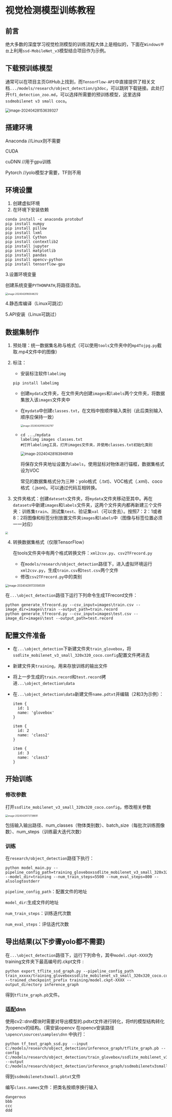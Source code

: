 # 视觉检测模型训练教程

## 前言

绝大多数的深度学习视觉检测模型的训练流程大体上是相似的，下面在`Windows平台`上利用`ssd-MobileNet_v3`模型结合项目作为示例。

## 下载预训练模型

通常可以在项目主页GitHub上找到，而`TensorFlow-API`中直接提供了相关文档`.../models/research/object_detection/g3doc`，可以跳转下载链接。此处打开`tf1_detection_zoo.md`，可以选择所需要的预训练模型，这里选择`ssdmobilenet v3 small coco`。

<img src="typora-user-images\image-20240428153639327.png" alt="image-20240428153639327" style="zoom:80%;" />

## 搭建环境

Anaconda //Linux则不需要

CUDA

cuDNN  //用于gpu训练

Pytorch //yolo模型才需要，TF则不用

## 环境设置

1. 创建虚拟环境
2. 在环境下安装依赖

```
conda install -c anaconda protobuf
pip install numpy
pip install pillow
pip install lxml
pip install Cython
pip install contextlib2
pip install jupyter
pip install matplotlib
pip install pandas
pip install opencv-python
pip install tensorflow-gpu
```

3.设置环境变量

创建系统变量`PYTHONPATH`,将路径添加。

<img src="typora-user-images\image-20240428160046212.png" alt="image-20240428160046212" style="zoom: 50%;" />

4.静态库编译（Linux可跳过）

5.API安装（Linux可跳过）

## 数据集制作

1. 预处理：统一数据集名称与格式（可以使用`tools`文件夹中的`mp4Tojpg.py`截取.mp4文件中的图像）

2. 标注：

   * 安装标注软件`labelimg`

   ```
   pip install labelimg
   ```

   * 创建`mydata`文件夹，在文件夹内创建`images`和`labels`两个文件夹，将数据集放入该`images`文件夹中

   * 在`mydata`中创建`classes.txt`，在文档中按顺序输入类别（此后类别输入顺序应保持一致）

     <img src="typora-user-images\image-20240428163242787.png" alt="image-20240428163242787" style="zoom:50%;" />

   * ```
     cd .../mydata
     labelimg images classes.txt
     #打开labelimg工具，打开images文件夹，并使用classes.txt初始化类别
     ```

     <img src="typora-user-images\image-20240428163949149.png" alt="image-20240428163949149" style="zoom:80%;" />

     将保存文件夹地址设置为`labels`，使用鼠标对物体进行锚框，数据集格式设为VOC

     常见的数据集格式分为三种：yolo格式（.txt)、VOC格式（.xml)、coco格式（.json)。可以通过代码互相转换。

     

3. 文件夹格式：创建`datesets`文件夹，将`mydata`文件夹移动至其中。再在`datasets`中新建`images`和`labels`文件夹，这两个文件夹内都再新建三个文件夹：训练集`train`、测试集`test`、验证集`val`（可以舍去）。按照7：2：1或者8：2将图像和标签分别放置文件夹`images`和`labels`中（图像与标签位置必须一一对应）

<img src='typora-user-images/文件夹格式.png' style="zoom: 50%;" />

4. 转换数据集格式（仅限TensorFlow）

   在tools文件夹中有两个格式转换文件：`xml2csv.py`、`csv2TFrecord.py`

   * 在`models/research/object_detection`路径下，进入虚拟环境运行`xml2csv.py`，生成`train.csv`和`test.csv`两个文件
   * 修改`csv2TFrecord.py`中的类别

<img src="typora-user-images\image-20240428172058539.png" alt="image-20240428172058539" style="zoom: 60%;" />

​	在`...\object_detection`路径下运行下列命令生成TFrecord文件：

```
python generate_tfrecord.py --csv_input=images\train.csv --image_dir=images\train --output_path=train.record
python generate_tfrecord.py --csv_input=images\test.csv --image_dir=images\test --output_path=test.record
```

## 配置文件准备

* 在`...\object_detection`下新建文件夹`train_glovebox`，将`ssdlite_mobilenet_v3_small_320x320_coco.config`配置文件拷进去

* 新建文件夹`training`，用来存放训练的输出文件

* 将上一步生成的`train.record`和`test.record`拷进`...\object_detection\data`

* 在`...\object_detection\data`新建文件`name.pdtxt`并编辑（2和3为示例）：

  ```
  item {
    id: 1
    name: 'glovebox'
  }
  
  item {
    id: 2
    name: 'class2'
  }
  
  item {
    id: 3
    name: 'class3'
  }
  ```

  

## 开始训练

### 修改参数

打开`ssdlite_mobilenet_v3_small_320x320_coco.config`，修改相关参数

<img src="typora-user-images\image-20240428173738691.png" alt="image-20240428173738691" style="zoom:50%;" />

包括输入输出路径、num_classes（物体类别数）、batch_size（每批次训练图像数）、num_steps（训练最大迭代次数）

### 训练
在`research/object_detection`路径下执行：

```
python model_main.py --pipeline_config_path=training_gloveboxssdlite_mobilenet_v3_small_320x320_coco.config --model_dir=training --num_train_steps=5500 --num_eval_steps=800 --alsologtostderr
```

`pipeline_config_path`：配置文件的地址

`model_dir`:生成文件的地址

`num_train_steps`：训练迭代次数

`num_eval_steps`：评估迭代次数

## 导出结果(以下步骤yolo都不需要)

在`...\object_detection`路径下，运行下列命令，其中`model.ckpt-XXXX`为training文件夹下最高编号的.ckpt文件 :

```
python export_tflite_ssd_graph.py --pipeline_config_path train_xxxxx/training_gloveboxssdlite_mobilenet_v3_small_320x320_coco.config --trained_checkpoint_prefix training/model.ckpt-XXXX --output_directory inference_graph

```

得到`tflite_graph.pb`文件。

### 适配dnn

使用cv2::dnn模块时需要对导出模型的.pdtxt文件进行转化，将tf的模型结构转化为opencv的结构。（需安装opencv
在opencv安装路径`\opencv\sources\samples\dnn` 中执行：

```
python tf_text_graph_ssd.py  --input C:/models/research/object_detection/inference_graph/tflite_graph.pb --config C:/models/research/object_detection/train_glovebox/ssdlite_mobilenet_v3_small_320x320_coco.config --output C:/models/research/object_detection/inference_graph/ssdmobilenetv3small.pbtxt

```

得到`ssdmobilenetv3small.pbtxt`文件

编写`class.names`文件：把类名按顺序换行输入

```
dangerous
bbb
ccc
ddd
```

